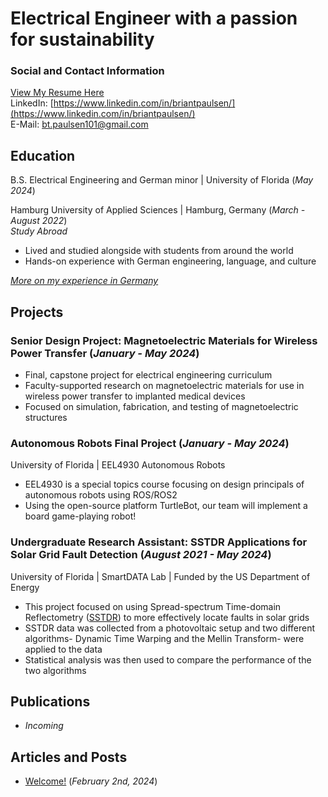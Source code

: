 <h1>Electrical Engineer with a passion for sustainability</h1>


### Social and Contact Information
[View My Resume Here](/portfolio/assets/BrianPaulsenResume.pdf "Updated 2/8/24")  
LinkedIn: [https://www.linkedin.com/in/briantpaulsen/](https://www.linkedin.com/in/briantpaulsen/)  
E-Mail: [bt.paulsen101@gmail.com](mailto:bt.paulsen101@gmail.com)


## Education
B.S. Electrical Engineering and German minor | University of Florida (_May 2024_)

Hamburg University of Applied Sciences | Hamburg, Germany (_March - August 2022_)  
_Study Abroad_
- Lived and studied alongside with students from around the world
- Hands-on experience with German engineering, language, and culture  

[_More on my experience in Germany_](https://www.instagram.com/p/Ce5am6KNFxK/)



## Projects
### Senior Design Project: Magnetoelectric Materials for Wireless Power Transfer (_January - May 2024_)
- Final, capstone project for electrical engineering curriculum
- Faculty-supported research on magnetoelectric materials for use in wireless power transfer to implanted medical devices
- Focused on simulation, fabrication, and testing of magnetoelectric structures

### Autonomous Robots Final Project (_January - May 2024_)
University of Florida | EEL4930 Autonomous Robots
- EEL4930 is a special topics course focusing on design principals of autonomous robots using ROS/ROS2
- Using the open-source platform TurtleBot, our team will implement a board game-playing robot!

### Undergraduate Research Assistant: SSTDR Applications for Solar Grid Fault Detection (_August 2021 - May 2024_)
University of Florida | SmartDATA Lab | Funded by the US Department of Energy
- This project focused on using Spread-spectrum Time-domain Reflectometry ([SSTDR](https://en.wikipedia.org/wiki/Spread-spectrum_time-domain_reflectometry)) to more effectively locate faults in solar grids
- SSTDR data was collected from a photovoltaic setup and two different algorithms- Dynamic Time Warping and the Mellin Transform- were applied to the data
- Statistical analysis was then used to compare the performance of the two algorithms

## Publications
* _Incoming_

## Articles and Posts
* [Welcome!](/_posts/2024-02-04-welcome.md) (_February 2nd, 2024_)

